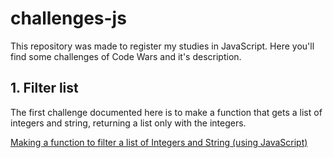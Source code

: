 # challenges-js

This repository was made to register my studies in JavaScript.
Here you'll find some challenges of Code Wars and it's description.

## 1. Filter list

The first challenge documented here is to make a function that gets a list of integers and string, returning a list only with the integers.

[Making a function to filter a list of Integers and String (using JavaScript)](https://vinnypinhosantos.medium.com/making-a-function-to-filter-a-list-of-integers-and-string-using-javascript-4ea03331960c)
